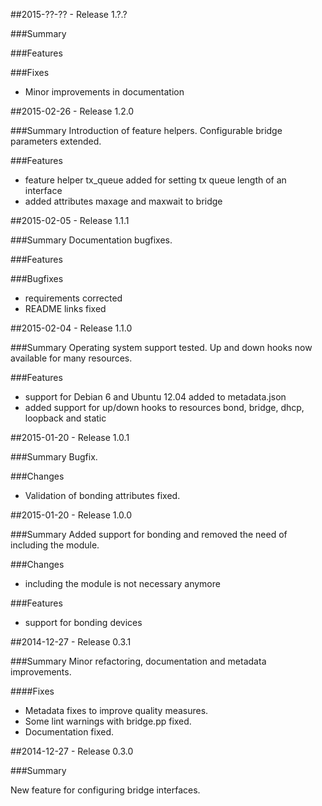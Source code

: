 ##2015-??-?? - Release 1.?.?

###Summary

###Features

###Fixes
- Minor improvements in documentation

##2015-02-26 - Release 1.2.0

###Summary
Introduction of feature helpers. Configurable bridge parameters extended.

###Features
- feature helper tx_queue added for setting tx queue length of an interface
- added attributes maxage and maxwait to bridge

##2015-02-05 - Release 1.1.1

###Summary
Documentation bugfixes.

###Features

###Bugfixes
- requirements corrected
- README links fixed

##2015-02-04 - Release 1.1.0

###Summary
Operating system support tested. Up and down hooks now available for many resources.

###Features
- support for Debian 6 and Ubuntu 12.04 added to metadata.json
- added support for up/down hooks to resources bond, bridge, dhcp, loopback and static

##2015-01-20 - Release 1.0.1

###Summary
Bugfix.

###Changes
- Validation of bonding attributes fixed.

##2015-01-20 - Release 1.0.0

###Summary
Added support for bonding and removed the need of including the module.

###Changes
- including the module is not necessary anymore

###Features
- support for bonding devices

##2014-12-27 - Release 0.3.1

###Summary
Minor refactoring, documentation and metadata improvements.

####Fixes
- Metadata fixes to improve quality measures.
- Some lint warnings with bridge.pp fixed.
- Documentation fixed.

##2014-12-27 - Release 0.3.0

###Summary

New feature for configuring bridge interfaces.